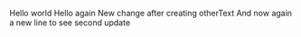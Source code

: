 Hello world
Hello again
New change after creating otherText
And now again a new line to see second update
